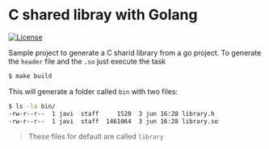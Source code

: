 # C shared libray with Golang
[![License](https://img.shields.io/badge/License-Apache%202.0-blue.svg)](https://opensource.org/licenses/Apache-2.0)

Sample project to generate a C sharid library from a go project. To generate the `header` file and the `.so` just 
execute the task

```sh
$ make build
````

This will generate a folder called `bin` with two files:

```sh
$ ls -la bin/
-rw-r--r--  1 javi  staff     1520  3 jun 16:28 library.h
-rw-r--r--  1 javi  staff  1461064  3 jun 16:28 library.so
```
> These files for default are called `library`

